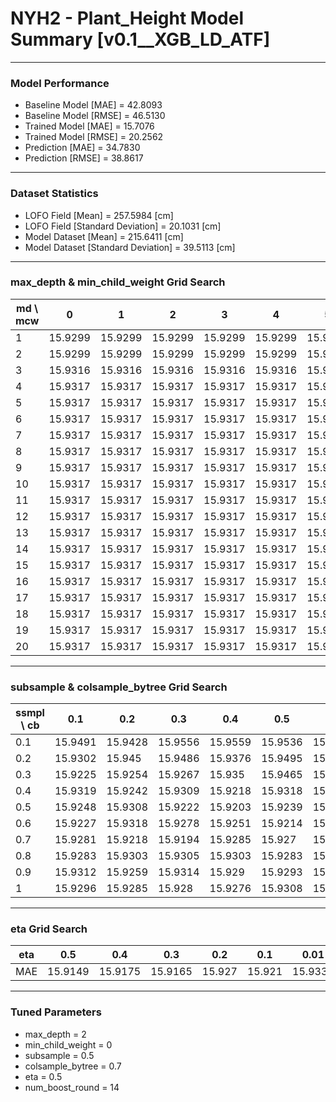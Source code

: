 # NYH2 - Plant_Height Model Summary [v0.1__XGB_LD_ATF]

***

### Model Performance

- Baseline Model [MAE] = 42.8093
- Baseline Model [RMSE] = 46.5130
- Trained Model [MAE] = 15.7076
- Trained Model [RMSE] = 20.2562
- Prediction [MAE] = 34.7830
- Prediction [RMSE] = 38.8617
***

### Dataset Statistics

- LOFO Field [Mean] = 257.5984 [cm]
- LOFO Field [Standard Deviation] = 20.1031 [cm]
- Model Dataset [Mean] = 215.6411 [cm]
- Model Dataset [Standard Deviation] = 39.5113 [cm]
***

### max_depth & min_child_weight Grid Search

|   md \ mcw |       0 |       1 |       2 |       3 |       4 |       5 |       6 |       7 |       8 |       9 |      10 |      11 |      12 |      13 |      14 |      15 |      16 |      17 |      18 |      19 |      20 |
|------------|---------|---------|---------|---------|---------|---------|---------|---------|---------|---------|---------|---------|---------|---------|---------|---------|---------|---------|---------|---------|---------|
|          1 | 15.9299 | 15.9299 | 15.9299 | 15.9299 | 15.9299 | 15.9299 | 15.9299 | 15.9299 | 15.9299 | 15.9299 | 15.9299 | 15.9299 | 15.9299 | 15.9299 | 15.9299 | 15.9299 | 15.9299 | 15.9299 | 15.9299 | 15.9299 | 15.9299 |
|          2 | 15.9299 | 15.9299 | 15.9299 | 15.9299 | 15.9299 | 15.9299 | 15.9299 | 15.9299 | 15.9299 | 15.9299 | 15.9299 | 15.9299 | 15.9299 | 15.9299 | 15.9299 | 15.9299 | 15.9299 | 15.9299 | 15.9299 | 15.9299 | 15.9299 |
|          3 | 15.9316 | 15.9316 | 15.9316 | 15.9316 | 15.9316 | 15.9316 | 15.9316 | 15.9316 | 15.9316 | 15.9316 | 15.9316 | 15.9316 | 15.9316 | 15.9316 | 15.9316 | 15.9316 | 15.9316 | 15.9316 | 15.9316 | 15.9316 | 15.9316 |
|          4 | 15.9317 | 15.9317 | 15.9317 | 15.9317 | 15.9317 | 15.9317 | 15.9317 | 15.9317 | 15.9317 | 15.9317 | 15.9317 | 15.9317 | 15.9317 | 15.9317 | 15.9317 | 15.9317 | 15.9317 | 15.9317 | 15.9317 | 15.9317 | 15.9317 |
|          5 | 15.9317 | 15.9317 | 15.9317 | 15.9317 | 15.9317 | 15.9317 | 15.9317 | 15.9317 | 15.9317 | 15.9317 | 15.9317 | 15.9317 | 15.9317 | 15.9317 | 15.9317 | 15.9317 | 15.9317 | 15.9317 | 15.9317 | 15.9317 | 15.9317 |
|          6 | 15.9317 | 15.9317 | 15.9317 | 15.9317 | 15.9317 | 15.9317 | 15.9317 | 15.9317 | 15.9317 | 15.9317 | 15.9317 | 15.9317 | 15.9317 | 15.9317 | 15.9317 | 15.9317 | 15.9317 | 15.9317 | 15.9317 | 15.9317 | 15.9317 |
|          7 | 15.9317 | 15.9317 | 15.9317 | 15.9317 | 15.9317 | 15.9317 | 15.9317 | 15.9317 | 15.9317 | 15.9317 | 15.9317 | 15.9317 | 15.9317 | 15.9317 | 15.9317 | 15.9317 | 15.9317 | 15.9317 | 15.9317 | 15.9317 | 15.9317 |
|          8 | 15.9317 | 15.9317 | 15.9317 | 15.9317 | 15.9317 | 15.9317 | 15.9317 | 15.9317 | 15.9317 | 15.9317 | 15.9317 | 15.9317 | 15.9317 | 15.9317 | 15.9317 | 15.9317 | 15.9317 | 15.9317 | 15.9317 | 15.9317 | 15.9317 |
|          9 | 15.9317 | 15.9317 | 15.9317 | 15.9317 | 15.9317 | 15.9317 | 15.9317 | 15.9317 | 15.9317 | 15.9317 | 15.9317 | 15.9317 | 15.9317 | 15.9317 | 15.9317 | 15.9317 | 15.9317 | 15.9317 | 15.9317 | 15.9317 | 15.9317 |
|         10 | 15.9317 | 15.9317 | 15.9317 | 15.9317 | 15.9317 | 15.9317 | 15.9317 | 15.9317 | 15.9317 | 15.9317 | 15.9317 | 15.9317 | 15.9317 | 15.9317 | 15.9317 | 15.9317 | 15.9317 | 15.9317 | 15.9317 | 15.9317 | 15.9317 |
|         11 | 15.9317 | 15.9317 | 15.9317 | 15.9317 | 15.9317 | 15.9317 | 15.9317 | 15.9317 | 15.9317 | 15.9317 | 15.9317 | 15.9317 | 15.9317 | 15.9317 | 15.9317 | 15.9317 | 15.9317 | 15.9317 | 15.9317 | 15.9317 | 15.9317 |
|         12 | 15.9317 | 15.9317 | 15.9317 | 15.9317 | 15.9317 | 15.9317 | 15.9317 | 15.9317 | 15.9317 | 15.9317 | 15.9317 | 15.9317 | 15.9317 | 15.9317 | 15.9317 | 15.9317 | 15.9317 | 15.9317 | 15.9317 | 15.9317 | 15.9317 |
|         13 | 15.9317 | 15.9317 | 15.9317 | 15.9317 | 15.9317 | 15.9317 | 15.9317 | 15.9317 | 15.9317 | 15.9317 | 15.9317 | 15.9317 | 15.9317 | 15.9317 | 15.9317 | 15.9317 | 15.9317 | 15.9317 | 15.9317 | 15.9317 | 15.9317 |
|         14 | 15.9317 | 15.9317 | 15.9317 | 15.9317 | 15.9317 | 15.9317 | 15.9317 | 15.9317 | 15.9317 | 15.9317 | 15.9317 | 15.9317 | 15.9317 | 15.9317 | 15.9317 | 15.9317 | 15.9317 | 15.9317 | 15.9317 | 15.9317 | 15.9317 |
|         15 | 15.9317 | 15.9317 | 15.9317 | 15.9317 | 15.9317 | 15.9317 | 15.9317 | 15.9317 | 15.9317 | 15.9317 | 15.9317 | 15.9317 | 15.9317 | 15.9317 | 15.9317 | 15.9317 | 15.9317 | 15.9317 | 15.9317 | 15.9317 | 15.9317 |
|         16 | 15.9317 | 15.9317 | 15.9317 | 15.9317 | 15.9317 | 15.9317 | 15.9317 | 15.9317 | 15.9317 | 15.9317 | 15.9317 | 15.9317 | 15.9317 | 15.9317 | 15.9317 | 15.9317 | 15.9317 | 15.9317 | 15.9317 | 15.9317 | 15.9317 |
|         17 | 15.9317 | 15.9317 | 15.9317 | 15.9317 | 15.9317 | 15.9317 | 15.9317 | 15.9317 | 15.9317 | 15.9317 | 15.9317 | 15.9317 | 15.9317 | 15.9317 | 15.9317 | 15.9317 | 15.9317 | 15.9317 | 15.9317 | 15.9317 | 15.9317 |
|         18 | 15.9317 | 15.9317 | 15.9317 | 15.9317 | 15.9317 | 15.9317 | 15.9317 | 15.9317 | 15.9317 | 15.9317 | 15.9317 | 15.9317 | 15.9317 | 15.9317 | 15.9317 | 15.9317 | 15.9317 | 15.9317 | 15.9317 | 15.9317 | 15.9317 |
|         19 | 15.9317 | 15.9317 | 15.9317 | 15.9317 | 15.9317 | 15.9317 | 15.9317 | 15.9317 | 15.9317 | 15.9317 | 15.9317 | 15.9317 | 15.9317 | 15.9317 | 15.9317 | 15.9317 | 15.9317 | 15.9317 | 15.9317 | 15.9317 | 15.9317 |
|         20 | 15.9317 | 15.9317 | 15.9317 | 15.9317 | 15.9317 | 15.9317 | 15.9317 | 15.9317 | 15.9317 | 15.9317 | 15.9317 | 15.9317 | 15.9317 | 15.9317 | 15.9317 | 15.9317 | 15.9317 | 15.9317 | 15.9317 | 15.9317 | 15.9317 |

***

### subsample & colsample_bytree Grid Search

|   ssmpl \ cb |     0.1 |     0.2 |     0.3 |     0.4 |     0.5 |     0.6 |     0.7 |     0.8 |     0.9 |     1.0 |
|--------------|---------|---------|---------|---------|---------|---------|---------|---------|---------|---------|
|          0.1 | 15.9491 | 15.9428 | 15.9556 | 15.9559 | 15.9536 | 15.9597 | 15.9531 | 15.9688 | 15.9623 | 15.9565 |
|          0.2 | 15.9302 | 15.945  | 15.9486 | 15.9376 | 15.9495 | 15.938  | 15.943  | 15.9353 | 15.9393 | 15.9304 |
|          0.3 | 15.9225 | 15.9254 | 15.9267 | 15.935  | 15.9465 | 15.9313 | 15.9431 | 15.9433 | 15.9408 | 15.9374 |
|          0.4 | 15.9319 | 15.9242 | 15.9309 | 15.9218 | 15.9318 | 15.9375 | 15.9261 | 15.9292 | 15.9316 | 15.9264 |
|          0.5 | 15.9248 | 15.9308 | 15.9222 | 15.9203 | 15.9239 | 15.9197 | 15.9165 | 15.9227 | 15.9236 | 15.9235 |
|          0.6 | 15.9227 | 15.9318 | 15.9278 | 15.9251 | 15.9214 | 15.9238 | 15.9259 | 15.9281 | 15.9218 | 15.9296 |
|          0.7 | 15.9281 | 15.9218 | 15.9194 | 15.9285 | 15.927  | 15.927  | 15.9269 | 15.9248 | 15.9188 | 15.9258 |
|          0.8 | 15.9283 | 15.9303 | 15.9305 | 15.9303 | 15.9283 | 15.9264 | 15.9268 | 15.9255 | 15.9249 | 15.925  |
|          0.9 | 15.9312 | 15.9259 | 15.9314 | 15.929  | 15.9293 | 15.9285 | 15.9283 | 15.9265 | 15.9263 | 15.9268 |
|          1   | 15.9296 | 15.9285 | 15.928  | 15.9276 | 15.9308 | 15.9304 | 15.9304 | 15.9289 | 15.9289 | 15.9299 |

***

### eta Grid Search

| eta   |     0.5 |     0.4 |     0.3 |    0.2 |    0.1 |    0.01 |   0.001 |
|-------|---------|---------|---------|--------|--------|---------|---------|
| MAE   | 15.9149 | 15.9175 | 15.9165 | 15.927 | 15.921 | 15.9334 | 79.3856 |

***

### Tuned Parameters

- max_depth = 2
- min_child_weight = 0
- subsample = 0.5
- colsample_bytree = 0.7
- eta = 0.5
- num_boost_round = 14
